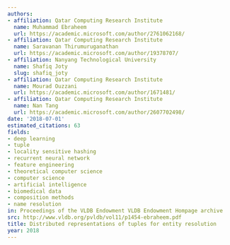 ```yaml
---
authors:
- affiliation: Qatar Computing Research Institute
  name: Muhammad Ebraheem
  url: https://academic.microsoft.com/author/2761062168/
- affiliation: Qatar Computing Research Institute
  name: Saravanan Thirumuruganathan
  url: https://academic.microsoft.com/author/19378707/
- affiliation: Nanyang Technological University
  name: Shafiq Joty
  slug: shafiq_joty
- affiliation: Qatar Computing Research Institute
  name: Mourad Ouzzani
  url: https://academic.microsoft.com/author/1671481/
- affiliation: Qatar Computing Research Institute
  name: Nan Tang
  url: https://academic.microsoft.com/author/2607702498/
date: '2018-07-01'
estimated_citations: 63
fields:
- deep learning
- tuple
- locality sensitive hashing
- recurrent neural network
- feature engineering
- theoretical computer science
- computer science
- artificial intelligence
- biomedical data
- composition methods
- name resolution
in: Proceedings of the VLDB Endowment VLDB Endowment Hompage archive
src: http://www.vldb.org/pvldb/vol11/p1454-ebraheem.pdf
title: Distributed representations of tuples for entity resolution
year: 2018
---
```

